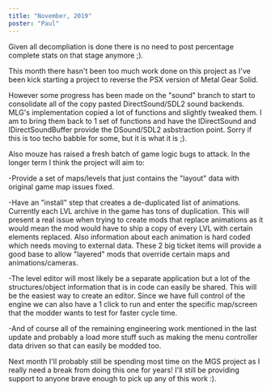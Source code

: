 ```yaml
---
title: "November, 2019"
poster: "Paul"
---
```


Given all decompliation is done there is no need to post percentage complete stats on that stage anymore ;).

This month there hasn't been too much work done on this project as I've been kick starting a project to reverse the PSX version of Metal Gear Solid.

However some progress has been made on the "sound" branch to start to consolidate all of the copy pasted DirectSound/SDL2 sound backends. MLG's implementation copied a lot of functions and slightly tweaked them. I am to bring them back to 1 set of functions and have the IDirectSound and IDirectSoundBuffer provide the DSound/SDL2 asbstraction point. Sorry if this is too techo babble for some, but it is what it is ;).

Also mouze has raised a fresh batch of game logic bugs to attack. In the longer term I think the project will aim to:

-Provide a set of maps/levels that just contains the "layout" data with original game map issues fixed.

-Have an "install" step that creates a de-duplicated list of animations. Currently each LVL archive in the game has tons of duplication. This will present a real issue when trying to create mods that replace animations as it would mean the mod would have to ship a copy of every LVL with certain elements replaced. Also information about each animation is hard coded which needs moving to external data. These 2 big ticket items will provide a good base to allow "layered" mods that override certain maps and animations/cameras.

-The level editor will most likely be a separate application but a lot of the structures/object information that is in code can easily be shared. This will be the easiest way to create an editor. Since we have full control of the engine we can also have a 1 click to run and enter the specific map/screen that the modder wants to test for faster cycle time.

-And of course all of the remaining engineering work mentioned in the last update and probably a load more stuff such as making the menu controller data driven so that can easily be modded too.

Next month I'll probably still be spending most time on the MGS project as I really need a break from doing this one for years! I'll still be providing support to anyone brave enough to pick up any of this work :).
